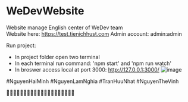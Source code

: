 # WeDevWebsite
Website manage English center of WeDev team   
Website here: https://test.tienichhust.com
Admin account: admin:admin

Run project:
- In project folder open two terminal
- In each terminal run command: 'npm start' and 'npm run watch'
- In broswer access local at port 3000: http://127.0.0.1:3000/
![image](https://github.com/Minhh17/WeDevWebsite/assets/91320296/44456087-6f05-482b-bafd-7ef88d6dd79a)


#NguyenHaiMinh
#NguyenLamNghia
#TranHuuNhat
#NguyenTheVinh 

🐸🐸🐸🐸🐸🐸🐸🐸🐸🐸🐸🐸🐸🐸🐸🐸🐸🐸🐸🐸



